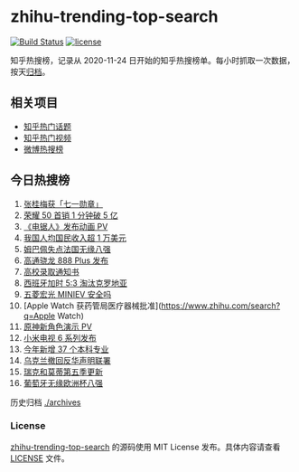 # zhihu-trending-top-search

[![Build Status](https://github.com/justjavac/zhihu-trending-top-search/workflows/ci/badge.svg?branch=main)](https://github.com/justjavac/zhihu-trending-top-search/actions)
[![license](https://img.shields.io/github/license/justjavac/zhihu-trending-top-search)](https://github.com/justjavac/zhihu-trending-top-search/blob/main/LICENSE)

知乎热搜榜，记录从 2020-11-24 日开始的知乎热搜榜单。每小时抓取一次数据，按天[归档](./archives)。

## 相关项目

- [知乎热门话题](https://github.com/justjavac/zhihu-trending-hot-questions)
- [知乎热门视频](https://github.com/justjavac/zhihu-trending-hot-video)
- [微博热搜榜](https://github.com/justjavac/weibo-trending-hot-search)

## 今日热搜榜

<!-- BEGIN -->
<!-- 最后更新时间 Tue Jun 29 2021 19:04:22 GMT+0800 (China Standard Time) -->

1. [张桂梅获「七一勋章」](https://www.zhihu.com/search?q=张桂梅)
2. [荣耀 50 首销 1 分钟破 5 亿](https://www.zhihu.com/search?q=荣耀50)
3. [《电锯人》发布动画 PV](https://www.zhihu.com/search?q=电锯人)
4. [我国人均国民收入超 1 万美元](https://www.zhihu.com/search?q=人均国民收入)
5. [姆巴佩失点法国无缘八强](https://www.zhihu.com/search?q=法国队)
6. [高通骁龙 888 Plus 发布](https://www.zhihu.com/search?q=骁龙888plus)
7. [高校录取通知书](https://www.zhihu.com/search?q=高校录取通知书)
8. [西班牙加时 5:3 淘汰克罗地亚](https://www.zhihu.com/search?q=西班牙队)
9. [五菱宏光 MINIEV 安全吗](https://www.zhihu.com/search?q=MINIEV)
10. [Apple Watch 获药管局医疗器械批准](https://www.zhihu.com/search?q=Apple Watch)
11. [原神新角色演示 PV](https://www.zhihu.com/search?q=原神)
12. [小米电视 6 系列发布](https://www.zhihu.com/search?q=小米电视)
13. [今年新增 37 个本科专业](https://www.zhihu.com/search?q=新专业)
14. [乌克兰撤回反华声明联署](https://www.zhihu.com/search?q=乌克兰)
15. [瑞克和莫蒂第五季更新](https://www.zhihu.com/search?q=瑞克和莫蒂)
16. [葡萄牙无缘欧洲杯八强](https://www.zhihu.com/search?q=葡萄牙队)

<!-- END -->

历史归档 [./archives](./archives)

### License

[zhihu-trending-top-search](https://github.com/justjavac/zhihu-trending-top-search)
的源码使用 MIT License 发布。具体内容请查看 [LICENSE](./LICENSE) 文件。
